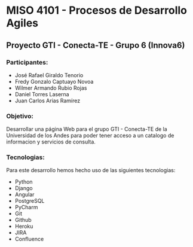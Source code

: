 # MISO 4101 - Procesos de Desarrollo Agiles

## Proyecto GTI - Conecta-TE - Grupo 6 (Innova6)

### Participantes:
 * José Rafael Giraldo Tenorio
 * Fredy Gonzalo Captuayo Novoa
 * Wilmer Armando Rubio Rojas
 * Daniel Torres Laserna
 * Juan Carlos Arias Ramírez
 

### Objetivo:
Desarrollar una página Web para el grupo GTI - Conecta-TE de la Universidad de los Andes para poder tener acceso a un catalogo de informacion y servicios de consulta.



### Tecnologias:
Para este desarrollo hemos hecho uso de las siguientes tecnologias:

* Python
* Django
* Angular
* PostgreSQL
* PyCharm
* Git
* Github
* Heroku
* JIRA
* Confluence
